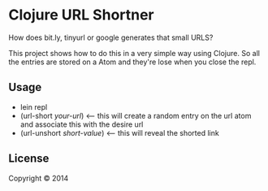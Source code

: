 # Clojure URL Shortner
How does bit.ly, tinyurl or google generates that small URLS?

This project shows how to do this in a very simple way using Clojure. So all the entries are stored on a Atom and they're lose when you close the repl.

## Usage

- lein repl
- (url-short *your-url*) <-- this will create a random entry on the url atom and associate this with the desire url
- (url-unshort *short-value*)  <-- this will reveal the shorted link

## License
Copyright © 2014
